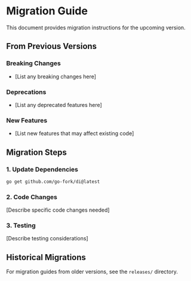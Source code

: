# Migration Guide

This document provides migration instructions for the upcoming version.

## From Previous Versions

### Breaking Changes
- [List any breaking changes here]

### Deprecations  
- [List any deprecated features here]

### New Features
- [List new features that may affect existing code]

## Migration Steps

### 1. Update Dependencies
```bash
go get github.com/go-fork/di@latest
```

### 2. Code Changes
[Describe specific code changes needed]

### 3. Testing
[Describe testing considerations]

## Historical Migrations

For migration guides from older versions, see the `releases/` directory.

